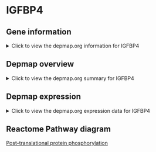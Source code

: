 <h1>IGFBP4</h1>

<h2>Gene information</h2>
<details>
  <summary>Click to view the depmap.org information for IGFBP4</summary>
  <iframe src="https://depmap.org/portal/gene/IGFBP4?tab=about" style="border:none;width:100%;height:800px"></iframe>
</details>

<h2>Depmap overview</h2>
<details>
  <summary>Click to view the depmap.org summary for IGFBP4</summary>
  <iframe src="https://depmap.org/portal/gene/IGFBP4?tab=overview" style="border:none;width:100%;height:800px"></iframe>
</details>

<h2>Depmap expression</h2>
<details>
  <summary>Click to view the depmap.org expression data for IGFBP4</summary>
  <iframe src="https://depmap.org/portal/gene/IGFBP4?tab=characterization" style="border:none;width:100%;height:800px"></iframe>
</details>



<h2>Reactome Pathway diagram</h2>
<a href="https://reactome.org/PathwayBrowser/#/R-HSA-8957275" target="_BLANK">Post-translational protein phosphorylation</a>




